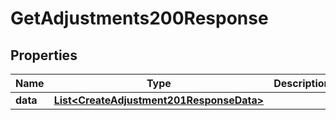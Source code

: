 

# GetAdjustments200Response


## Properties

| Name | Type | Description | Notes |
|------------ | ------------- | ------------- | -------------|
|**data** | [**List&lt;CreateAdjustment201ResponseData&gt;**](CreateAdjustment201ResponseData.md) |  |  |



